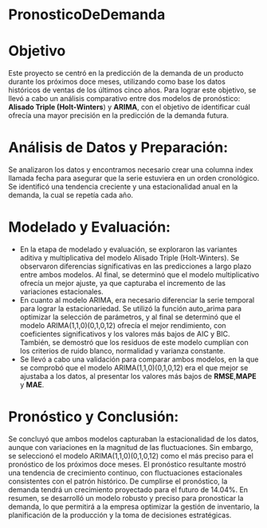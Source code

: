# PronosticoDeDemanda

# Objetivo
Este proyecto se centró en la predicción de la demanda de un producto durante los
próximos doce meses, utilizando como base los datos históricos de ventas de los últimos cinco
años. Para lograr este objetivo, se llevó a cabo un análisis comparativo entre dos modelos de
pronóstico: **Alisado Triple (Holt-Winters**) y **ARIMA**, con el objetivo de identificar cuál ofrecía
una mayor precisión en la predicción de la demanda futura.

# Análisis de Datos y Preparación:
Se analizaron los datos y encontramos necesario crear una columna index llamada fecha
para asegurar que la serie estuviera en un orden cronológico. Se identificó una tendencia
creciente y una estacionalidad anual en la demanda, la cual se repetía cada año.

# Modelado y Evaluación:
- En la etapa de modelado y evaluación, se exploraron las variantes aditiva y multiplicativa
del modelo Alisado Triple (Holt-Winters). Se observaron diferencias significativas en las
predicciones a largo plazo entre ambos modelos. Al final, se determinó que el modelo
multiplicativo ofrecía un mejor ajuste, ya que capturaba el incremento de las variaciones
estacionales.
- En cuanto al modelo ARIMA, era necesario diferenciar la serie temporal para lograr la
estacionariedad. Se utilizó la función auto_arima para optimizar la selección de parámetros, y al
final se determinó que el modelo ARIMA(1,1,0)(0,1,0,12) ofrecía el mejor rendimiento, con
coeficientes significativos y los valores más bajos de AIC y BIC. También, se demostró que los
residuos de este modelo cumplían con los criterios de ruido blanco, normalidad y varianza
constante.
- Se llevó a cabo una validación para comparar ambos modelos, en la que se comprobó que
el modelo ARIMA(1,1,0)(0,1,0,12) era el que mejor se ajustaba a los datos, al presentar los
valores más bajos de **RMSE**,**MAPE** y **MAE**.

# Pronóstico y Conclusión:
Se concluyó que ambos modelos capturaban la estacionalidad de los datos, aunque con
variaciones en la magnitud de las fluctuaciones. Sin embargo, se seleccionó el modelo
ARIMA(1,1,0)(0,1,0,12) como el más preciso para el pronóstico de los próximos doce meses. El
pronóstico resultante mostró una tendencia de crecimiento continuo, con fluctuaciones
estacionales consistentes con el patrón histórico. De cumplirse el pronóstico, la demanda tendrá
un crecimiento proyectado para el futuro de 14.04%. En resumen, se desarrolló un modelo
robusto y preciso para pronosticar la demanda, lo que permitirá a la empresa optimizar la gestión
de inventario, la planificación de la producción y la toma de decisiones estratégicas.

